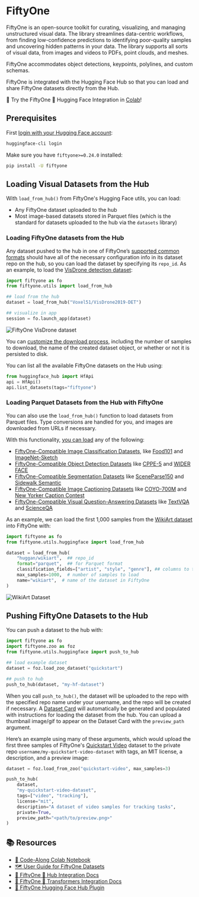 # FiftyOne

FiftyOne is an open-source toolkit for curating, visualizing, and
managing unstructured visual data. The library streamlines data-centric
workflows, from finding low-confidence predictions to identifying poor-quality
samples and uncovering hidden patterns in your data. The library supports all
sorts of visual data, from images and videos to PDFs, point clouds, and meshes.

FiftyOne accommodates object detections, keypoints, polylines, and custom schemas.

FiftyOne is integrated with the Hugging Face Hub so that you can load and share
FiftyOne datasets directly from the Hub.

🚀 Try the FiftyOne 🤝 Hugging Face Integration in [Colab](https://colab.research.google.com/drive/1l0kzfbJ2wtUw1EGS1tq1PJYoWenMlihp?usp=sharing)!

## Prerequisites

First [login with your Hugging Face account](/docs/huggingface_hub/quick-start#login):

```bash
huggingface-cli login
```

Make sure you have `fiftyone>=0.24.0` installed:

```bash
pip install -U fiftyone
```

## Loading Visual Datasets from the Hub

With `load_from_hub()` from FiftyOne's Hugging Face utils, you can load:

- Any FiftyOne dataset uploaded to the hub
- Most image-based datasets stored in Parquet files (which is the standard for datasets uploaded to the hub via the `datasets` library)

### Loading FiftyOne datasets from the Hub

Any dataset pushed to the hub in one of FiftyOne’s [supported common formats](https://docs.voxel51.com/user_guide/dataset_creation/datasets.html#supported-import-formats)
should have all of the necessary configuration info in its dataset repo on the
hub, so you can load the dataset by specifying its `repo_id`. As an example, to
load the [VisDrone detection dataset](https://huggingface.co/datasets/Voxel51/VisDrone2019-DET):

```python
import fiftyone as fo
from fiftyone.utils import load_from_hub

## load from the hub
dataset = load_from_hub("Voxel51/VisDrone2019-DET")

## visualize in app
session = fo.launch_app(dataset)
```

![FiftyOne VisDrone dataset](https://cdn-uploads.huggingface.co/production/uploads/63127e2495407887cb79c5ea/0eKxe_GSsBjt8wMjT9qaI.jpeg)

You can [customize the download process](https://docs.voxel51.com/integrations/huggingface.html#configuring-the-download-process), including the number of samples to
download, the name of the created dataset object, or whether or not it is persisted
to disk.

You can list all the available FiftyOne datasets on the Hub using:

```python
from huggingface_hub import HfApi
api = HfApi()
api.list_datasets(tags="fiftyone")
```

### Loading Parquet Datasets from the Hub with FiftyOne

You can also use the `load_from_hub()` function to load datasets from Parquet
files. Type conversions are handled for you, and images are downloaded from URLs
if necessary.

With this functionality, [you can load](https://docs.voxel51.com/integrations/huggingface.html#basic-examples) any of the following:

- [FiftyOne-Compatible Image Classification Datasets](https://huggingface.co/collections/Voxel51/fiftyone-compatible-image-classification-datasets-665dfd51020d8b66a56c9b6f), like [Food101](https://huggingface.co/datasets/food101) and [ImageNet-Sketch](https://huggingface.co/datasets/imagenet_sketch)
- [FiftyOne-Compatible Object Detection Datasets](https://huggingface.co/collections/Voxel51/fiftyone-compatible-object-detection-datasets-665e0279c94ae552c7159a2b) like [CPPE-5](https://huggingface.co/datasets/cppe-5) and [WIDER FACE](https://huggingface.co/datasets/wider_face)
- [FiftyOne-Compatible Segmentation Datasets](https://huggingface.co/collections/Voxel51/fiftyone-compatible-image-segmentation-datasets-665e15b6ddb96a4d7226a380) like [SceneParse150](https://huggingface.co/datasets/scene_parse_150) and [Sidewalk Semantic](https://huggingface.co/datasets/segments/sidewalk-semantic)
- [FiftyOne-Compatible Image Captioning Datasets](https://huggingface.co/collections/Voxel51/fiftyone-compatible-image-captioning-datasets-665e16e29350244c06084505) like [COYO-700M](https://huggingface.co/datasets/kakaobrain/coyo-700m) and [New Yorker Caption Contest](https://huggingface.co/datasets/jmhessel/newyorker_caption_contest)
- [FiftyOne-Compatible Visual Question-Answering Datasets](https://huggingface.co/collections/Voxel51/fiftyone-compatible-vqa-datasets-665e16424ecc8a718156248a) like [TextVQA](https://huggingface.co/datasets/textvqa) and [ScienceQA](https://huggingface.co/datasets/derek-thomas/ScienceQA)

As an example, we can load the first 1,000 samples from the
[WikiArt dataset](https://huggingface.co/datasets/huggan/wikiart) into FiftyOne with:

```python
import fiftyone as fo
from fiftyone.utils.huggingface import load_from_hub

dataset = load_from_hub(
    "huggan/wikiart",  ## repo_id
    format="parquet",  ## for Parquet format
    classification_fields=["artist", "style", "genre"], ## columns to treat as classification labels
    max_samples=1000,  # number of samples to load
    name="wikiart",  # name of the dataset in FiftyOne
)
```

![WikiArt Dataset](https://cdn-uploads.huggingface.co/production/uploads/63127e2495407887cb79c5ea/PCqCvTlNTG5SLtcK5fwuQ.jpeg)

## Pushing FiftyOne Datasets to the Hub

You can push a dataset to the hub with:

```python
import fiftyone as fo
import fiftyone.zoo as foz
from fiftyone.utils.huggingface import push_to_hub

## load example dataset
dataset = foz.load_zoo_dataset("quickstart")

## push to hub
push_to_hub(dataset, "my-hf-dataset")
```

When you call `push_to_hub()`, the dataset will be uploaded to the repo
with the specified repo name under your username, and the repo will be created
if necessary. A [Dataset Card](./datasets-cards) will automatically be generated and populated with instructions for loading the dataset from the hub. You can upload a thumbnail image/gif to appear on the Dataset Card with the `preview_path` argument.

Here’s an example using many of these arguments, which would upload the first three samples of FiftyOne's [Quickstart Video](https://docs.voxel51.com/user_guide/dataset_zoo/datasets.html#quickstart-video) dataset to the private repo `username/my-quickstart-video-dataset` with tags, an MIT license, a description, and a preview image:

```python
dataset = foz.load_from_zoo("quickstart-video", max_samples=3)

push_to_hub(
    dataset,
    "my-quickstart-video-dataset",
    tags=["video", "tracking"],
    license="mit",
    description="A dataset of video samples for tracking tasks",
    private=True,
    preview_path="<path/to/preview.png>"
)
```

## 📚 Resources

- [🚀 Code-Along Colab Notebook](https://colab.research.google.com/drive/1l0kzfbJ2wtUw1EGS1tq1PJYoWenMlihp?usp=sharing)
- [🗺️ User Guide for FiftyOne Datasets](https://docs.voxel51.com/user_guide/using_datasets.html#)
- [🤗 FiftyOne 🤝 Hub Integration Docs](https://docs.voxel51.com/integrations/huggingface.html#huggingface-hub)
- [🤗 FiftyOne 🤝 Transformers Integration Docs](https://docs.voxel51.com/integrations/huggingface.html#transformers-library)
- [🧩 FiftyOne Hugging Face Hub Plugin](https://github.com/voxel51/fiftyone-huggingface-plugins)
